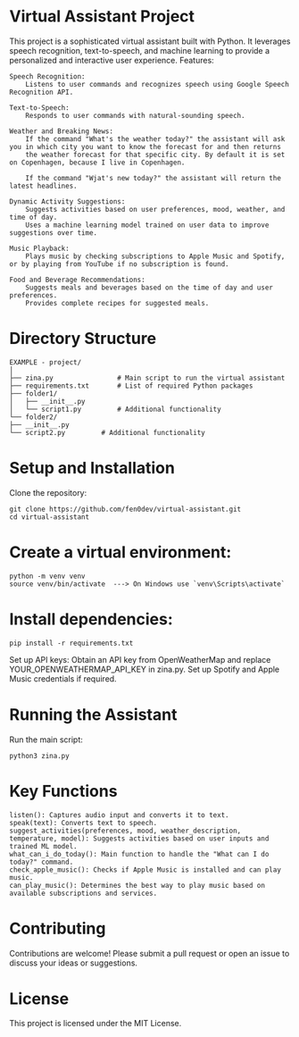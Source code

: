 # Virtual Assistant Project

This project is a sophisticated virtual assistant built with Python. It leverages speech recognition, text-to-speech, and machine learning to provide a personalized and interactive user experience.
Features:

    Speech Recognition:
        Listens to user commands and recognizes speech using Google Speech Recognition API.

    Text-to-Speech:
        Responds to user commands with natural-sounding speech.

    Weather and Breaking News:
        If the command "What's the weather today?" the assistant will ask you in which city you want to know the forecast for and then returns
        the weather forecast for that specific city. By default it is set on Copenhagen, because I live in Copenhagen.

        If the command "Wjat's new today?" the assistant will return the latest headlines.

    Dynamic Activity Suggestions:
        Suggests activities based on user preferences, mood, weather, and time of day.
        Uses a machine learning model trained on user data to improve suggestions over time.

    Music Playback:
        Plays music by checking subscriptions to Apple Music and Spotify, or by playing from YouTube if no subscription is found.

    Food and Beverage Recommendations:
        Suggests meals and beverages based on the time of day and user preferences.
        Provides complete recipes for suggested meals.

# Directory Structure

    EXAMPLE - project/
    │
    ├── zina.py                # Main script to run the virtual assistant
    ├── requirements.txt       # List of required Python packages
    ├── folder1/
    │   ├── __init__.py
    │   └── script1.py         # Additional functionality
    └── folder2/
    ├── __init__.py
    └── script2.py         # Additional functionality

# Setup and Installation

Clone the repository:

    git clone https://github.com/fen0dev/virtual-assistant.git
    cd virtual-assistant

# Create a virtual environment:

    python -m venv venv
    source venv/bin/activate  ---> On Windows use `venv\Scripts\activate`

# Install dependencies:

    pip install -r requirements.txt

Set up API keys:
    Obtain an API key from OpenWeatherMap and replace YOUR_OPENWEATHERMAP_API_KEY in zina.py.
    Set up Spotify and Apple Music credentials if required.

# Running the Assistant

Run the main script:

    python3 zina.py

# Key Functions

    listen(): Captures audio input and converts it to text.
    speak(text): Converts text to speech.
    suggest_activities(preferences, mood, weather_description, temperature, model): Suggests activities based on user inputs and trained ML model.
    what_can_i_do_today(): Main function to handle the "What can I do today?" command.
    check_apple_music(): Checks if Apple Music is installed and can play music.
    can_play_music(): Determines the best way to play music based on available subscriptions and services.

 # Contributing

Contributions are welcome! Please submit a pull request or open an issue to discuss your ideas or suggestions.

# License

This project is licensed under the MIT License.
